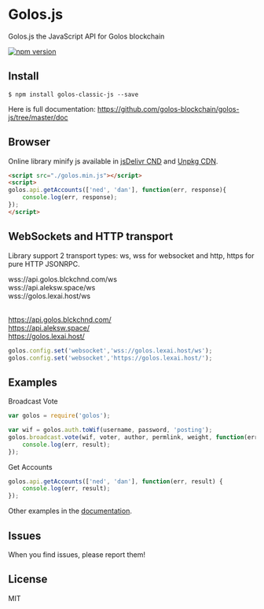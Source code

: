 # Golos.js
Golos.js the JavaScript API for Golos blockchain

[![npm version](https://badge.fury.io/js/golos-classic-js.svg)](https://badge.fury.io/js/golos-classic-js)

## Install
```
$ npm install golos-classic-js --save
```

Here is full documentation:
https://github.com/golos-blockchain/golos-js/tree/master/doc

## Browser 

Online library minify js available in [jsDelivr CND](https://cdn.jsdelivr.net/npm/golos-classic-js@latest/dist/golos.min.js) and [Unpkg CDN](https://unpkg.com/golos-classic-js@latest/dist/golos.min.js).

```html 
<script src="./golos.min.js"></script>
<script>
golos.api.getAccounts(['ned', 'dan'], function(err, response){
    console.log(err, response);
});
</script>
```

## WebSockets and HTTP transport

Library support 2 transport types: ws, wss for websocket and http, https for pure HTTP JSONRPC.

wss://api.golos.blckchnd.com/ws<br/>
wss://api.aleksw.space/ws<br/>
wss://golos.lexai.host/ws<br/><br/>

https://api.golos.blckchnd.com/<br/>
https://api.aleksw.space/<br/>
https://golos.lexai.host/<br/>

```js
golos.config.set('websocket','wss://golos.lexai.host/ws');
golos.config.set('websocket','https://golos.lexai.host/');
```

## Examples

Broadcast Vote
```js
var golos = require('golos');

var wif = golos.auth.toWif(username, password, 'posting');
golos.broadcast.vote(wif, voter, author, permlink, weight, function(err, result) {
	console.log(err, result);
});
```

Get Accounts
```js
golos.api.getAccounts(['ned', 'dan'], function(err, result) {
	console.log(err, result);
});
```

Other examples in the [documentation](https://github.com/golos-blockchain/golos-js/tree/master/doc).

## Issues
When you find issues, please report them!

## License
MIT

